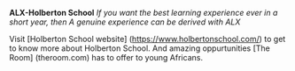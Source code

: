 **ALX-Holberton School**
_If you want the best learning experience ever in a short year, then A genuine experience can be derived with ALX_

Visit [Holberton School website] (https://www.holbertonschool.com/) to get to know more about Holberton School. And amazing oppurtunities [The Room] (theroom.com) has to offer to young Africans.
